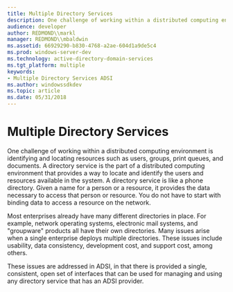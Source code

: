 ```yaml
---
title: Multiple Directory Services
description: One challenge of working within a distributed computing environment is identifying and locating resources such as users, groups, print queues, and documents.
audience: developer
author: REDMOND\\markl
manager: REDMOND\\mbaldwin
ms.assetid: 66929290-b830-4768-a2ae-604d1a9de5c4
ms.prod: windows-server-dev
ms.technology: active-directory-domain-services
ms.tgt_platform: multiple
keywords:
- Multiple Directory Services ADSI
ms.author: windowssdkdev
ms.topic: article
ms.date: 05/31/2018
---
```


# Multiple Directory Services

One challenge of working within a distributed computing environment is identifying and locating resources such as users, groups, print queues, and documents. A directory service is the part of a distributed computing environment that provides a way to locate and identify the users and resources available in the system. A directory service is like a phone directory. Given a name for a person or a resource, it provides the data necessary to access that person or resource. You do not have to start with binding data to access a resource on the network.

Most enterprises already have many different directories in place. For example, network operating systems, electronic mail systems, and "groupware" products all have their own directories. Many issues arise when a single enterprise deploys multiple directories. These issues include usability, data consistency, development cost, and support cost, among others.

These issues are addressed in ADSI, in that there is provided a single, consistent, open set of interfaces that can be used for managing and using any directory service that has an ADSI provider.

 

 




